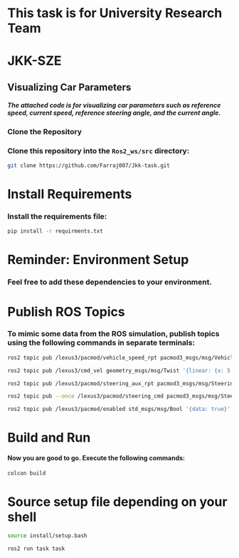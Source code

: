 # This task is for University Research Team 
# JKK-SZE

## Visualizing Car Parameters

##### The attached code is for visualizing car parameters such as reference speed, current speed, reference steering angle, and the current angle.

### Clone the Repository

### Clone this repository into the `Ros2_ws/src` directory:

```bash
git clone https://github.com/Farraj007/Jkk-task.git
```
# Install Requirements
### Install the requirements file:
```bash
pip install -r requirments.txt
```
# Reminder: Environment Setup
### Feel free to add these dependencies to your environment.

# Publish ROS Topics
### To mimic some data from the ROS simulation, publish topics using the following commands in separate terminals:

```bash
ros2 topic pub /lexus3/pacmod/vehicle_speed_rpt pacmod3_msgs/msg/VehicleSpeedRpt "{header: {stamp: {sec: 0, nanosec: 0}, frame_id: 'map'}, vehicle_speed: 0.1, vehicle_speed_valid: true}" 

ros2 topic pub /lexus3/cmd_vel geometry_msgs/msg/Twist '{linear: {x: 5.5, y: 0.0, z: 0.0}, angular: {x: 0.0, y: 0.0, z: 0.1}}' 

ros2 topic pub /lexus3/pacmod/steering_aux_rpt pacmod3_msgs/msg/SteeringCmd '{header: {stamp: {sec: 0, nanosec: 0}, frame_id: "frame"}, enable: true, ignore_overrides: false, clear_override: false, command: 0.5, rotation_rate: 1.0}' 

ros2 topic pub --once /lexus3/pacmod/steering_cmd pacmod3_msgs/msg/SteeringAuxRpt '{header: {stamp: {sec: 0, nanosec: 0}, frame_id: "frame"}, steering_torque: 0.5, rotation_rate: 1.0, operator_interaction: false, rotation_rate_sign: false, vehicle_angle_calib_status: true, steering_limiting_active: false, steering_torque_avail: true, rotation_rate_avail: true, operator_interaction_avail: true, rotation_rate_sign_avail: true, vehicle_angle_calib_status_avail: true, steering_limiting_active_avail: true}' 

ros2 topic pub /lexus3/pacmod/enabled std_msgs/msg/Bool '{data: true}'
```
# Build and Run
#### Now you are good to go. Execute the following commands:

```bash
colcon build
```

# Source setup file depending on your shell
```bash
source install/setup.bash
```
```bash
ros2 run task task
```
